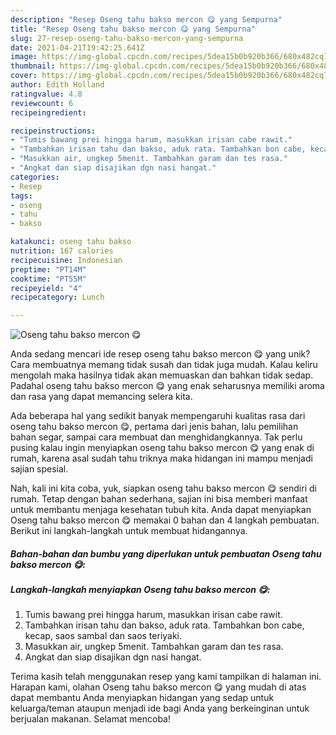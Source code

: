 ```yaml
---
description: "Resep Oseng tahu bakso mercon 😋 yang Sempurna"
title: "Resep Oseng tahu bakso mercon 😋 yang Sempurna"
slug: 27-resep-oseng-tahu-bakso-mercon-yang-sempurna
date: 2021-04-21T19:42:25.641Z
image: https://img-global.cpcdn.com/recipes/5dea15b0b920b366/680x482cq70/oseng-tahu-bakso-mercon-😋-foto-resep-utama.jpg
thumbnail: https://img-global.cpcdn.com/recipes/5dea15b0b920b366/680x482cq70/oseng-tahu-bakso-mercon-😋-foto-resep-utama.jpg
cover: https://img-global.cpcdn.com/recipes/5dea15b0b920b366/680x482cq70/oseng-tahu-bakso-mercon-😋-foto-resep-utama.jpg
author: Edith Holland
ratingvalue: 4.8
reviewcount: 6
recipeingredient:

recipeinstructions:
- "Tumis bawang prei hingga harum, masukkan irisan cabe rawit."
- "Tambahkan irisan tahu dan bakso, aduk rata. Tambahkan bon cabe, kecap, saos sambal dan saos teriyaki."
- "Masukkan air, ungkep 5menit. Tambahkan garam dan tes rasa."
- "Angkat dan siap disajikan dgn nasi hangat."
categories:
- Resep
tags:
- oseng
- tahu
- bakso

katakunci: oseng tahu bakso 
nutrition: 167 calories
recipecuisine: Indonesian
preptime: "PT14M"
cooktime: "PT55M"
recipeyield: "4"
recipecategory: Lunch

---
```



![Oseng tahu bakso mercon 😋](https://img-global.cpcdn.com/recipes/5dea15b0b920b366/680x482cq70/oseng-tahu-bakso-mercon-😋-foto-resep-utama.jpg)

Anda sedang mencari ide resep oseng tahu bakso mercon 😋 yang unik? Cara membuatnya memang tidak susah dan tidak juga mudah. Kalau keliru mengolah maka hasilnya tidak akan memuaskan dan bahkan tidak sedap. Padahal oseng tahu bakso mercon 😋 yang enak seharusnya memiliki aroma dan rasa yang dapat memancing selera kita.

Ada beberapa hal yang sedikit banyak mempengaruhi kualitas rasa dari oseng tahu bakso mercon 😋, pertama dari jenis bahan, lalu pemilihan bahan segar, sampai cara membuat dan menghidangkannya. Tak perlu pusing kalau ingin menyiapkan oseng tahu bakso mercon 😋 yang enak di rumah, karena asal sudah tahu triknya maka hidangan ini mampu menjadi sajian spesial.




Nah, kali ini kita coba, yuk, siapkan oseng tahu bakso mercon 😋 sendiri di rumah. Tetap dengan bahan sederhana, sajian ini bisa memberi manfaat untuk membantu menjaga kesehatan tubuh kita. Anda dapat menyiapkan Oseng tahu bakso mercon 😋 memakai 0 bahan dan 4 langkah pembuatan. Berikut ini langkah-langkah untuk membuat hidangannya.

<!--inarticleads1-->

##### Bahan-bahan dan bumbu yang diperlukan untuk pembuatan Oseng tahu bakso mercon 😋:





<!--inarticleads2-->

##### Langkah-langkah menyiapkan Oseng tahu bakso mercon 😋:

1. Tumis bawang prei hingga harum, masukkan irisan cabe rawit.
1. Tambahkan irisan tahu dan bakso, aduk rata. Tambahkan bon cabe, kecap, saos sambal dan saos teriyaki.
1. Masukkan air, ungkep 5menit. Tambahkan garam dan tes rasa.
1. Angkat dan siap disajikan dgn nasi hangat.




Terima kasih telah menggunakan resep yang kami tampilkan di halaman ini. Harapan kami, olahan Oseng tahu bakso mercon 😋 yang mudah di atas dapat membantu Anda menyiapkan hidangan yang sedap untuk keluarga/teman ataupun menjadi ide bagi Anda yang berkeinginan untuk berjualan makanan. Selamat mencoba!
